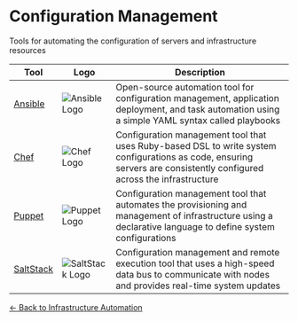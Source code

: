 # Configuration Management

Tools for automating the configuration of servers and infrastructure resources

| Tool | Logo | Description |
|------|------|-------------|
| [Ansible](https://www.ansible.com/) | ![Ansible Logo](/logos/devops/infrastructure-automation/ansible.png) | Open-source automation tool for configuration management, application deployment, and task automation using a simple YAML syntax called playbooks |
| [Chef](https://www.chef.io/) | ![Chef Logo](/logos/devops/infrastructure-automation/chef.png) | Configuration management tool that uses Ruby-based DSL to write system configurations as code, ensuring servers are consistently configured across the infrastructure |
| [Puppet](https://puppet.com/) | ![Puppet Logo](/logos/devops/infrastructure-automation/puppet.png) | Configuration management tool that automates the provisioning and management of infrastructure using a declarative language to define system configurations |
| [SaltStack](https://saltproject.io/) | ![SaltStack Logo](/logos/devops/infrastructure-automation/saltstack.png) | Configuration management and remote execution tool that uses a high-speed data bus to communicate with nodes and provides real-time system updates |

[← Back to Infrastructure Automation](../)
